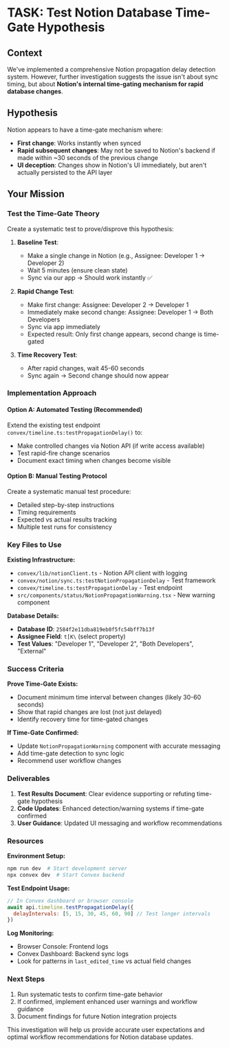 # TASK: Test Notion Database Time-Gate Hypothesis

## Context
We've implemented a comprehensive Notion propagation delay detection system. However, further investigation suggests the issue isn't about sync timing, but about **Notion's internal time-gating mechanism for rapid database changes**.

## Hypothesis
Notion appears to have a time-gate mechanism where:
- **First change**: Works instantly when synced
- **Rapid subsequent changes**: May not be saved to Notion's backend if made within ~30 seconds of the previous change
- **UI deception**: Changes show in Notion's UI immediately, but aren't actually persisted to the API layer

## Your Mission

### Test the Time-Gate Theory
Create a systematic test to prove/disprove this hypothesis:

1. **Baseline Test**:
   - Make a single change in Notion (e.g., Assignee: Developer 1 → Developer 2)
   - Wait 5 minutes (ensure clean state)
   - Sync via our app → Should work instantly ✅

2. **Rapid Change Test**:
   - Make first change: Assignee: Developer 2 → Developer 1
   - Immediately make second change: Assignee: Developer 1 → Both Developers
   - Sync via app immediately
   - Expected result: Only first change appears, second change is time-gated

3. **Time Recovery Test**:
   - After rapid changes, wait 45-60 seconds
   - Sync again → Second change should now appear

### Implementation Approach

#### Option A: Automated Testing (Recommended)
Extend the existing test endpoint `convex/timeline.ts:testPropagationDelay()` to:
- Make controlled changes via Notion API (if write access available)
- Test rapid-fire change scenarios
- Document exact timing when changes become visible

#### Option B: Manual Testing Protocol
Create a systematic manual test procedure:
- Detailed step-by-step instructions
- Timing requirements
- Expected vs actual results tracking
- Multiple test runs for consistency

### Key Files to Use

**Existing Infrastructure:**
- `convex/lib/notionClient.ts` - Notion API client with logging
- `convex/notion/sync.ts:testNotionPropagationDelay` - Test framework
- `convex/timeline.ts:testPropagationDelay` - Test endpoint
- `src/components/status/NotionPropagationWarning.tsx` - New warning component

**Database Details:**
- **Database ID**: `2584f2e11dba819eb0f5fc54bff7b13f`
- **Assignee Field**: `t[K\` (select property)
- **Test Values**: "Developer 1", "Developer 2", "Both Developers", "External"

### Success Criteria

**Prove Time-Gate Exists:**
- Document minimum time interval between changes (likely 30-60 seconds)
- Show that rapid changes are lost (not just delayed)
- Identify recovery time for time-gated changes

**If Time-Gate Confirmed:**
- Update `NotionPropagationWarning` component with accurate messaging
- Add time-gate detection to sync logic
- Recommend user workflow changes

### Deliverables

1. **Test Results Document**: Clear evidence supporting or refuting time-gate hypothesis
2. **Code Updates**: Enhanced detection/warning systems if time-gate confirmed
3. **User Guidance**: Updated UI messaging and workflow recommendations

### Resources

**Environment Setup:**
```bash
npm run dev  # Start development server
npx convex dev  # Start Convex backend
```

**Test Endpoint Usage:**
```javascript
// In Convex dashboard or browser console
await api.timeline.testPropagationDelay({
  delayIntervals: [5, 15, 30, 45, 60, 90] // Test longer intervals
})
```

**Log Monitoring:**
- Browser Console: Frontend logs
- Convex Dashboard: Backend sync logs
- Look for patterns in `last_edited_time` vs actual field changes

### Next Steps
1. Run systematic tests to confirm time-gate behavior
2. If confirmed, implement enhanced user warnings and workflow guidance
3. Document findings for future Notion integration projects

This investigation will help us provide accurate user expectations and optimal workflow recommendations for Notion database updates.